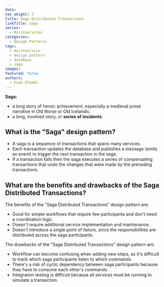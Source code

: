 ```yaml
---
date:
nav_weight: 3
title: Saga Distributed Transactions
linkTitle: Saga
series:
  - Microservices
categories:
  - Design Patterns
tags:
  - microservice
  - design pattern
  - database
  - saga
images:
featured: false
authors:
  - Fuad Efendi
---
```


**Saga:** 
- a long story of heroic achievement, especially a medieval prose narrative in Old Norse or Old Icelandic.
- a long, involved story, or **series of incidents**.

## What is the "Saga" design pattern? 

- A saga is a sequence of transactions that spans many services. 
- Each transaction updates the database and publishes a message (emits an event) to trigger the next transaction in the saga. 
- If a transaction fails then the saga executes a series of compensating transactions that undo the changes that were made by the preceding transactions.

## What are the benefits and drawbacks of the Saga Distributed Transactions?

The benefits of the "Saga Distributed Transactions" design pattern are:
- Good for simple workflows that require few participants and don't need a coordination logic.
- Doesn't require additional service implementation and maintenance.
- Doesn't introduce a single point of failure, since the responsibilities are distributed across the saga participants.


The drawbacks of the "Saga Distributed Transactions" design pattern are:
- Workflow can become confusing when adding new steps, as it's difficult to track which saga participants listen to which commands.
- There's a risk of cyclic dependency between saga participants because they have to consume each other's commands.
- Integration testing is difficult because all services must be running to simulate a transaction.

